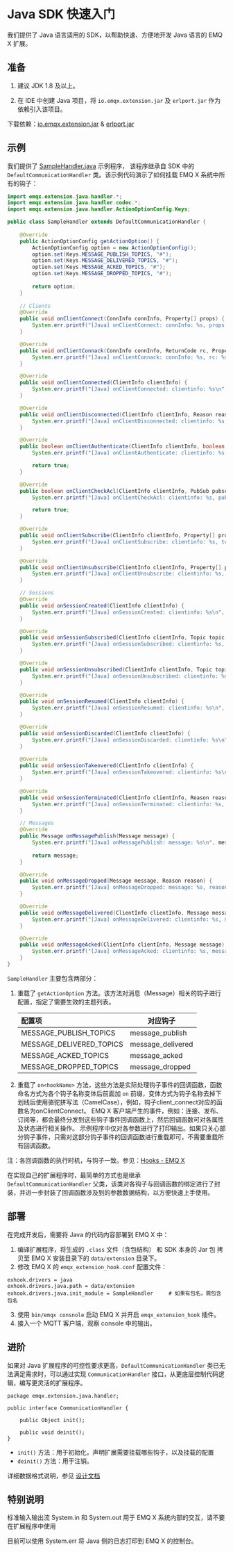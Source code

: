 # Java SDK 快速入门

我们提供了 Java 语言适用的 SDK，以帮助快速、方便地开发 Java 语言的 EMQ X 扩展。

## 准备

1. 建议 JDK 1.8 及以上。

2. 在 IDE 中创建 Java 项目，将 `io.emqx.extension.jar` 及 `erlport.jar` 作为依赖引入该项目。

下载依赖：[io.emqx.extension.jar](https://github.com/emqx/emqx-extension-java-sdk/releases/tag/v4.2.0) & [erlport.jar](https://github.com/emqx/emqx-extension-java-sdk/blob/v4.2.0/deps/erlport-v1.2.2.jar)

## 示例

我们提供了 [SampleHandler.java](https://github.com/emqx/emqx-extension-java-sdk/blob/v4.2.0/examples/SampleHandler.java) 示例程序，
该程序继承自 SDK 中的 `DefaultCommunicationHandler` 类。该示例代码演示了如何挂载 EMQ X 系统中所有的钩子：

``` java
import emqx.extension.java.handler.*;
import emqx.extension.java.handler.codec.*;
import emqx.extension.java.handler.ActionOptionConfig.Keys;

public class SampleHandler extends DefaultCommunicationHandler {
    
    @Override
    public ActionOptionConfig getActionOption() {
        ActionOptionConfig option = new ActionOptionConfig();
        option.set(Keys.MESSAGE_PUBLISH_TOPICS, "#");
        option.set(Keys.MESSAGE_DELIVERED_TOPICS, "#");
        option.set(Keys.MESSAGE_ACKED_TOPICS, "#");
        option.set(Keys.MESSAGE_DROPPED_TOPICS, "#");
        
        return option;
    }
    
    // Clients
    @Override
    public void onClientConnect(ConnInfo connInfo, Property[] props) {
        System.err.printf("[Java] onClientConnect: connInfo: %s, props: %s\n", connInfo, props);
    }

    @Override
    public void onClientConnack(ConnInfo connInfo, ReturnCode rc, Property[] props) {
        System.err.printf("[Java] onClientConnack: connInfo: %s, rc: %s, props: %s\n", connInfo, rc, props);
    }

    @Override
    public void onClientConnected(ClientInfo clientInfo) {
        System.err.printf("[Java] onClientConnected: clientinfo: %s\n", clientInfo);
    }

    @Override
    public void onClientDisconnected(ClientInfo clientInfo, Reason reason) {
        System.err.printf("[Java] onClientDisconnected: clientinfo: %s, reason: %s\n", clientInfo, reason);
    }

    @Override
    public boolean onClientAuthenticate(ClientInfo clientInfo, boolean authresult) {
        System.err.printf("[Java] onClientAuthenticate: clientinfo: %s, authresult: %s\n", clientInfo, authresult);

        return true;
    }

    @Override
    public boolean onClientCheckAcl(ClientInfo clientInfo, PubSub pubsub, Topic topic, boolean result) {
        System.err.printf("[Java] onClientCheckAcl: clientinfo: %s, pubsub: %s, topic: %s, result: %s\n", clientInfo, pubsub, topic, result);

        return true;
    }

    @Override
    public void onClientSubscribe(ClientInfo clientInfo, Property[] props, TopicFilter[] topic) {
        System.err.printf("[Java] onClientSubscribe: clientinfo: %s, topic: %s, props: %s\n", clientInfo, topic, props);
    }

    @Override
    public void onClientUnsubscribe(ClientInfo clientInfo, Property[] props, TopicFilter[] topic) {
        System.err.printf("[Java] onClientUnsubscribe: clientinfo: %s, topic: %s, props: %s\n", clientInfo, topic, props);
    }

    // Sessions
    @Override
    public void onSessionCreated(ClientInfo clientInfo) {
        System.err.printf("[Java] onSessionCreated: clientinfo: %s\n", clientInfo);
    }

    @Override
    public void onSessionSubscribed(ClientInfo clientInfo, Topic topic, SubscribeOption opts) {
        System.err.printf("[Java] onSessionSubscribed: clientinfo: %s, topic: %s\n", clientInfo, topic);
    }

    @Override
    public void onSessionUnsubscribed(ClientInfo clientInfo, Topic topic) {
        System.err.printf("[Java] onSessionUnsubscribed: clientinfo: %s, topic: %s\n", clientInfo, topic);
    }

    @Override
    public void onSessionResumed(ClientInfo clientInfo) {
        System.err.printf("[Java] onSessionResumed: clientinfo: %s\n", clientInfo);
    }

    @Override
    public void onSessionDiscarded(ClientInfo clientInfo) {
        System.err.printf("[Java] onSessionDiscarded: clientinfo: %s\n", clientInfo);
    }
    
    @Override
    public void onSessionTakeovered(ClientInfo clientInfo) {
        System.err.printf("[Java] onSessionTakeovered: clientinfo: %s\n", clientInfo);
    }

    @Override
    public void onSessionTerminated(ClientInfo clientInfo, Reason reason) {
        System.err.printf("[Java] onSessionTerminated: clientinfo: %s, reason: %s\n", clientInfo, reason);
    }

    // Messages
    @Override
    public Message onMessagePublish(Message message) {
        System.err.printf("[Java] onMessagePublish: message: %s\n", message);
        
        return message;
    }

    @Override
    public void onMessageDropped(Message message, Reason reason) {
        System.err.printf("[Java] onMessageDropped: message: %s, reason: %s\n", message, reason);
    }

    @Override
    public void onMessageDelivered(ClientInfo clientInfo, Message message) {
        System.err.printf("[Java] onMessageDelivered: clientinfo: %s, message: %s\n", clientInfo, message);
    }

    @Override
    public void onMessageAcked(ClientInfo clientInfo, Message message) {
        System.err.printf("[Java] onMessageAcked: clientinfo: %s, message: %s\n", clientInfo, message);
    }
}
```

`SampleHandler` 主要包含两部分：

1. 重载了 `getActionOption` 方法。该方法对消息（Message）相关的钩子进行配置，指定了需要生效的主题列表。

   | 配置项                   | 对应钩子          |
   | :----------------------- | ----------------- |
   | MESSAGE_PUBLISH_TOPICS   | message_publish   |
   | MESSAGE_DELIVERED_TOPICS | message_delivered |
   | MESSAGE_ACKED_TOPICS     | message_acked     |
   | MESSAGE_DROPPED_TOPICS   | message_dropped   |

2. 重载了 `on<hookName>` 方法，这些方法是实际处理钩子事件的回调函数，函数命名方式为各个钩子名称变体后前面加 `on` 前缀，变体方式为钩子名称去掉下划线后使用骆驼拼写法（CamelCase），例如，钩子client_connect对应的函数名为onClientConnect。
   EMQ X 客户端产生的事件，例如：连接、发布、订阅等，都会最终分发到这些钩子事件回调函数上，然后回调函数可对各属性及状态进行相关操作。
   示例程序中仅对各参数进行了打印输出。如果只关心部分钩子事件，只需对这部分钩子事件的回调函数进行重载即可，不需要重载所有回调函数。


注：各回调函数的执行时机，与钩子一致。参见：[Hooks - EMQ X](https://docs.emqx.io/broker/latest/en/advanced/hooks.html#hookpoint)


在实现自己的扩展程序时，最简单的方式也是继承 `DefaultCommunicationHandler` 父类，该类对各钩子与回调函数的绑定进行了封装，并进一步封装了回调函数涉及到的参数数据结构，以方便快速上手使用。

## 部署

在完成开发后，需要将 Java 的代码内容部署到 EMQ X 中：

1. 编译扩展程序，将生成的 `.class`  文件（含包结构） 和 SDK 本身的 Jar 包
   拷贝至 EMQ X 安装目录下的 `data/extension` 目录下。
2. 修改 EMQ X 的 `emqx_extension_hook.conf` 配置文件：

``` properties
exhook.drivers = java
exhook.drivers.java.path = data/extension
exhook.drivers.java.init_module = SampleHandler     # 如果有包名，需包含包名
```

3. 使用 `bin/emqx consnole` 启动 EMQ X 并开启 `emqx_extension_hook` 插件。
4. 接入一个 MQTT 客户端，观察 console 中的输出。

## 进阶

如果对 Java 扩展程序的可控性要求更高，`DefaultCommunicationHandler` 类已无法满足需求时，可以通过实现 `CommunicationHandler` 接口，从更底层控制代码逻辑，编写更灵活的扩展程序。

```
package emqx.extension.java.handler;

public interface CommunicationHandler {
    
    public Object init();
    
    public void deinit();
}
```

- `init()` 方法：用于初始化，声明扩展需要挂载哪些钩子，以及挂载的配置
- `deinit()` 方法：用于注销。

详细数据格式说明，参见 [设计文档](https://github.com/emqx/emqx-extension-hook/blob/master/docs/design)

## 特别说明

标准输入输出流 System.in 和 System.out 用于 EMQ X 系统内部的交互，请不要在扩展程序中使用

目前可以使用 System.err 将 Java 侧的日志打印到 EMQ X 的控制台。
